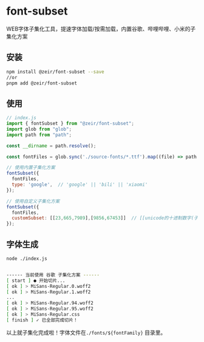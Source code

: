# font-subset

WEB字体子集化工具，提速字体加载/按需加载，内置谷歌、哔哩哔哩、小米的子集化方案

## 安装
```bash
npm install @zeir/font-subset --save
//or
pnpm add @zeir/font-subset
```
## 使用
```js
// index.js
import { fontSubset } from "@zeir/font-subset";
import glob from "glob";
import path from "path";

const __dirname = path.resolve();

const fontFiles = glob.sync('./source-fonts/*.ttf').map((file) => path.resolve(__dirname, './', file));

// 使用内置子集化方案
fontSubset({
  fontFiles,
  type: 'google',  // 'google' || 'bili' || 'xiaomi'
});

// 使用自定义子集化方案
fontSubset({
  fontFiles,
  customSubset: [[23,665,7989],[9856,67453]]  // [[unicode的十进制数字(子集组)],[unicode的十进制数字(子集组)],...]
});
```
## 字体生成
```bash
node ./index.js


------ 当前使用 谷歌 子集化方案 ------
[ start ] ● 开始切片...
[ ok ] > MiSans-Regular.0.woff2
[ ok ] > MiSans-Regular.1.woff2
...
[ ok ] > MiSans-Regular.94.woff2
[ ok ] > MiSans-Regular.95.woff2
[ ok ] > MiSans-Regular.css
[ finish ] ✓ 已全部完成切片！
```
以上就子集化完成啦！字体文件在`./fonts/${fontFamily}` 目录里。